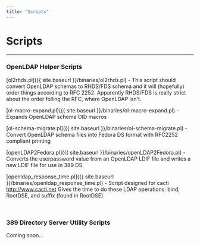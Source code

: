 ```yaml
---
title: "Scripts"
---
```


# Scripts
---------

###  OpenLDAP Helper Scripts

[ol2rhds.pl]({{ site.baseurl }}/binaries/ol2rhds.pl) -  This script should convert OpenLDAP schemas to RHDS/FDS schema and it will (hopefully) order things according to RFC 2252.  Apparently RHDS/FDS is really strict about the order folling the RFC, where OpenLDAP isn't.

[ol-macro-expand.pl]({{ site.baseurl }}/binaries/ol-macro-expand.pl) - Expands OpenLDAP schema OID macros

[ol-schema-migrate.pl]({{ site.baseurl }}/binaries/ol-schema-migrate.pl) - Convert OpenLDAP schema files into Fedora DS format with RFC2252 compliant printing

[openLDAP2Fedora.pl]({{ site.baseurl }}/binaries/openLDAP2Fedora.pl) - Converts the userpassword value from an OpenLDAP LDIF file and writes a new LDIF file for use in 389 DS.

[openldap_response_time.pl]({{ site.baseurl }}/binaries/openldap_response_time.pl) - Script designed for cacti <http://www.cacti.net>  Gives the time to do these LDAP operations: bind, RootDSE, and suffix (found in RootDSE)

<br>

### 389 Directory Server Utility Scripts

Coming soon...

